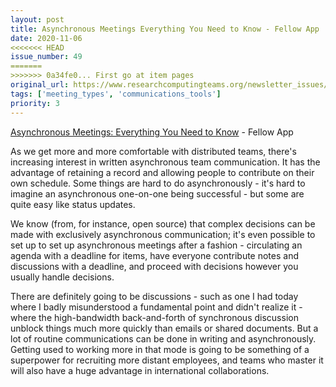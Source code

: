 ```yaml
---
layout: post
title: Asynchronous Meetings Everything You Need to Know - Fellow App
date: 2020-11-06
<<<<<<< HEAD
issue_number: 49
=======
>>>>>>> 0a34fe0... First go at item pages
original_url: https://www.researchcomputingteams.org/newsletter_issues/0049
tags: ['meeting_types', 'communications_tools']
priority: 3
---
```


<!-- markdownlint-disable MD033 -->
<!-- markdownlint-disable MD041 -->
<!-- markdownlint-disable MD049 -->

[Asynchronous Meetings: Everything You Need to Know](https://fellow.app/blog/2020/asynchronous-meetings-everything-you-need-to-know/) - Fellow App

As we get more and more comfortable with distributed teams, there's increasing interest in written asynchronous team communication. It has the advantage of retaining a record and allowing people to contribute on their own schedule. Some things are hard to do asynchronously - it's hard to imagine an asynchronous one-on-one being successful - but some are quite easy like status updates.

We know (from, for instance, open source) that complex decisions can be made with exclusively asynchronous communication; it's even possible to set up to set up asynchronous meetings after a fashion - circulating an agenda with a deadline for items, have everyone contribute notes and discussions with a deadline, and proceed with decisions however you usually handle decisions.

There are definitely going to be discussions - such as one I had today where I badly misunderstood a fundamental point and didn't realize it - where the high-bandwidth back-and-forth of synchronous discussion unblock things much more quickly than emails or shared documents. But a lot of routine communications can be done in writing and asynchronously. Getting used to working more in that mode is going to be something of a superpower for recruiting more distant employees, and teams who master it will also have a huge advantage in international collaborations.

